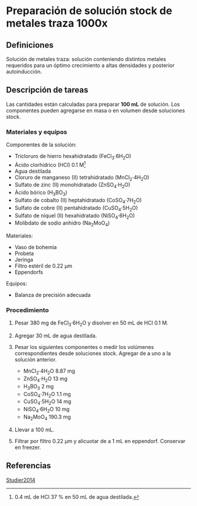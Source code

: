# Preparación de solución stock de metales traza 1000x

## Definiciones

Solución de metales traza: solución conteniendo distintos metales requeridos para un óptimo crecimiento a altas densidades y posterior autoinducción.

## Descripción de tareas

Las cantidades están calculadas para preparar **100 mL** de solución. Los componentes pueden agregarse en masa o en volumen desde soluciones stock.

### Materiales y equipos

Componentes de la solución:

- Tricloruro de hierro hexahidratado (FeCl<sub>3</sub>·6H<sub>2</sub>O)
- Ácido clorhídrico (HCl) 0.1 M[^1]
- Agua destilada
- Cloruro de manganeso (II) tetrahidratado (MnCl<sub>2</sub>·4H<sub>2</sub>O)
- Sulfato de zinc (II) monohidratado (ZnSO<sub>4</sub>·H<sub>2</sub>O)
- Ácido bórico (H<sub>3</sub>BO<sub>3</sub>)
- Sulfato de cobalto (II) heptahidratado (CoSO<sub>4</sub>·7H<sub>2</sub>O)
- Sulfato de cobre (II) pentahidratado (CuSO<sub>4</sub>·5H<sub>2</sub>O)
- Sulfato de níquel (II) hexahidratado (NiSO<sub>4</sub>·6H<sub>2</sub>O)
- Molibdato de sodio anhidro (Na<sub>2</sub>MoO<sub>4</sub>)

Materiales:

- Vaso de bohemia
- Probeta
- Jeringa
- Filtro estéril de 0.22 µm
- Eppendorfs

Equipos:

- Balanza de precisión adecuada

### Procedimiento

1. Pesar 380 mg de FeCl<sub>3</sub>·6H<sub>2</sub>O y disolver en 50 mL de HCl 0.1 M.
2. Agregar 30 mL de agua destilada.
3. Pesar los siguientes componentes o medir los volúmenes correspondientes desde soluciones stock. Agregar de a uno a la solución anterior.

   - MnCl<sub>2</sub>·4H<sub>2</sub>O 8.87 mg
   - ZnSO<sub>4</sub>·H<sub>2</sub>O 13 mg
   - H<sub>3</sub>BO<sub>3</sub> 2 mg
   - CoSO<sub>4</sub>·7H<sub>2</sub>O 1.1 mg
   - CuSO<sub>4</sub>·5H<sub>2</sub>O 14 mg
   - NiSO<sub>4</sub>·6H<sub>2</sub>O 10 mg
   - Na<sub>2</sub>MoO<sub>4</sub> 190.3 mg

4. Llevar a 100 mL.
5. Filtrar por filtro 0.22 µm y alicuotar de a 1 mL en eppendorf. Conservar en freezer.

## Referencias

[Studier2014](https://doi.org/10.1007/978-1-62703-691-7_2 'Stable expression clones and auto-induction for protein production in E. Coli.')

[^1]: 0.4 mL de HCl 37 % en 50 mL de agua destilada.
